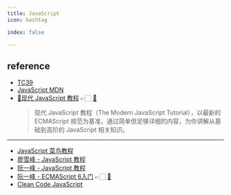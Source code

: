```yaml
---
title: JavaScript
icon: hashtag

index: false

---
```


## reference

- [TC39](https://tc39.es/zh-Hans)
- [JavaScript MDN](https://developer.mozilla.org/zh-CN/docs/Web/JavaScript)
- [💯]()[现代 JavaScript 教程](https://zh.javascript.info) 👉🏻 [🐙](https://github.com/javascript-tutorial/zh.javascript.info)
    > 现代 JavaScript 教程（The Modern JavaScript Tutorial），以最新的 ECMAScript 规范为基准，通过简单但足够详细的内容，为你讲解从基础到高阶的 JavaScript 相关知识。
    
------

- [JavaScript 菜鸟教程](https://www.runoob.com/js/js-tutorial.html)
- [廖雪峰 - JavaScript 教程](https://www.liaoxuefeng.com/wiki/1022910821149312)
- [阮一峰 - JavaScript 教程](https://github.com/wangdoc/javascript-tutorial)
- [阮一峰 - ECMAScript 6入门](https://es6.ruanyifeng.com/) 👉🏻 [🐙](https://github.com/ruanyf/es6tutorial)
- [Clean Code JavaScript](https://github.com/ryanmcdermott/clean-code-javascript)